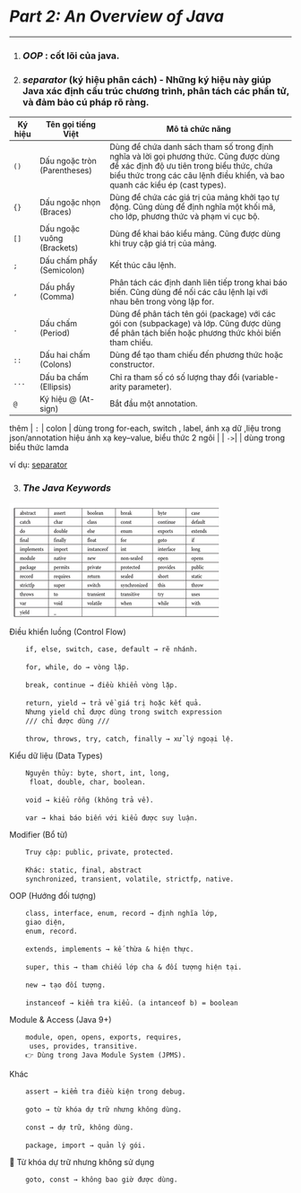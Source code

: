 # ***Part 2: An Overview of Java***
---
1. ### *OOP* : cốt lõi của java. 
2. ### *separator* (ký hiệu phân cách) - Những ký hiệu này giúp Java xác định cấu trúc chương trình, phân tách các phần tử, và đảm bảo cú pháp rõ ràng.
 

Ký hiệu | Tên gọi tiếng Việt | Mô tả chức năng
--------|---------------------------|----------------------------------------------------------------------------------|
| `()`   | Dấu ngoặc tròn (Parentheses) | Dùng để chứa danh sách tham số trong định nghĩa và lời gọi phương thức. Cũng được dùng để xác định độ ưu tiên trong biểu thức, chứa biểu thức trong các câu lệnh điều khiển, và bao quanh các kiểu ép (cast types). |
| `{}`   | Dấu ngoặc nhọn (Braces)      | Dùng để chứa các giá trị của mảng khởi tạo tự động. Cũng dùng để định nghĩa một khối mã, cho lớp, phương thức và phạm vi cục bộ. |
| `[]`   | Dấu ngoặc vuông (Brackets)   | Dùng để khai báo kiểu mảng. Cũng được dùng khi truy cập giá trị của mảng.       |
| `;`    | Dấu chấm phẩy (Semicolon)    | Kết thúc câu lệnh.                                                              |
| `,`    | Dấu phẩy (Comma)             | Phân tách các định danh liên tiếp trong khai báo biến. Cũng dùng để nối các câu lệnh lại với nhau bên trong vòng lặp for. |
| `.`    | Dấu chấm (Period)            | Dùng để phân tách tên gói (package) với các gói con (subpackage) và lớp. Cũng được dùng để phân tách biến hoặc phương thức khỏi biến tham chiếu. |
| `::`   | Dấu hai chấm (Colons)        | Dùng để tạo tham chiếu đến phương thức hoặc constructor.                        |
| `...`  | Dấu ba chấm (Ellipsis)       | Chỉ ra tham số có số lượng thay đổi (variable-arity parameter).                |
| `@`    | Ký hiệu @ (At-sign)          | Bắt đầu một annotation.                                                        |
thêm
| `:` | colon | dùng trong for-each, switch , label, ánh xạ dữ ,liệu trong json/annotation hiệu ánh xạ key–value, biểu thức 2 ngôi |
| `->`|  | dùng trong biểu thức lamda


ví dụ: [separator](separator.java)

3. ### *The Java Keywords*  ###
![alt text](image-1.png)

Điều khiển luồng (Control Flow)

        if, else, switch, case, default → rẽ nhánh.

        for, while, do → vòng lặp.

        break, continue → điều khiển vòng lặp.

        return, yield → trả về giá trị hoặc kết quả. 
        Nhưng yield chỉ được dùng trong switch expression 
        /// chỉ được dùng ///

        throw, throws, try, catch, finally → xử lý ngoại lệ.


Kiểu dữ liệu (Data Types)

        Nguyên thủy: byte, short, int, long,
         float, double, char, boolean.

        void → kiểu rỗng (không trả về).

        var → khai báo biến với kiểu được suy luận.

Modifier (Bổ từ)

        Truy cập: public, private, protected.

        Khác: static, final, abstract
        synchronized, transient, volatile, strictfp, native.

OOP (Hướng đối tượng)

        class, interface, enum, record → định nghĩa lớp, 
        giao diện, 
        enum, record. 

        extends, implements → kế thừa & hiện thực.

        super, this → tham chiếu lớp cha & đối tượng hiện tại.

        new → tạo đối tượng.

        instanceof → kiểm tra kiểu. (a intanceof b) = boolean
Module & Access (Java 9+)

        module, open, opens, exports, requires,
         uses, provides, transitive.
        👉 Dùng trong Java Module System (JPMS).

Khác

        assert → kiểm tra điều kiện trong debug.

        goto → từ khóa dự trữ nhưng không dùng.

        const → dự trữ, không dùng.

        package, import → quản lý gói.

🔹 Từ khóa dự trữ nhưng không sử dụng

        goto, const → không bao giờ được dùng.